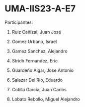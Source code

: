 # UMA-IIS23-A-E7

Participantes: 

1. Ruiz Cañizal, Juan José

2. Gomez Urbano, Israel

3. Gamez Sanchez, Alejandro

4. Stridh Fernandez, Eric

5. Guardeño Algar, Jose Antonio 

6. Salazar Del Rio, Eduardo

7. Cotilla García, Juan Carlos

8. Lobato Rebollo, Miguel Alejandro
